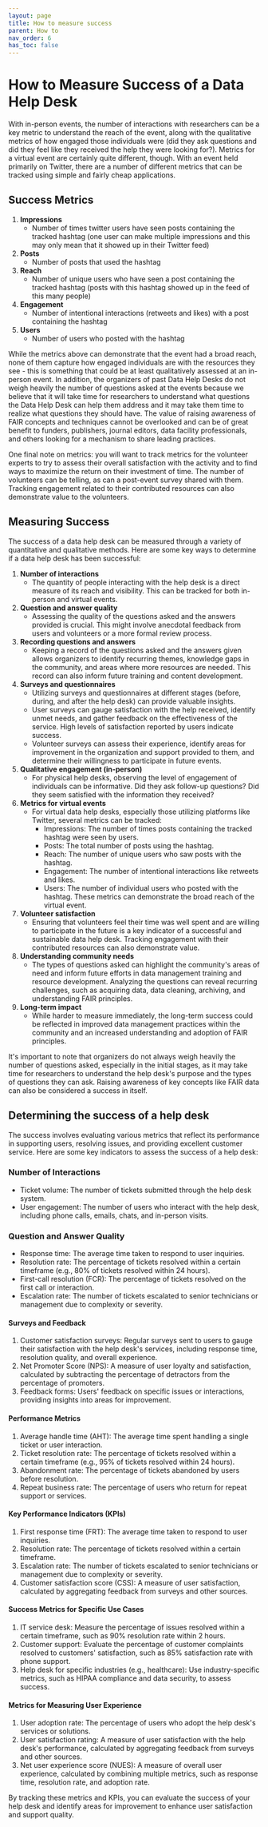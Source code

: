 ```yaml
---
layout: page
title: How to measure success
parent: How to
nav_order: 6
has_toc: false
---
```


# How to Measure Success of a Data Help Desk

With in-person events, the number of interactions with researchers can be a key
metric to understand the reach of the event, along with the qualitative metrics
of how engaged those individuals were (did they ask questions and did they feel
like they received the help they were looking for?). Metrics for a virtual event
are certainly quite different, though. With an event held primarily on Twitter,
there are a number of different metrics that can be tracked using simple and
fairly cheap applications.

## Success Metrics

<!-- prettier-ignore -->
1. **Impressions**
    - Number of times twitter users have seen posts containing the tracked
      hashtag (one user can make multiple impressions and this may only mean
      that it showed up in their Twitter feed)
1. **Posts**
    - Number of posts that used the hashtag
1. **Reach**
    - Number of unique users who have seen a post containing the tracked hashtag
      (posts with this hashtag showed up in the feed of this many people)
1. **Engagement**
    - Number of intentional interactions (retweets and likes) with a post
      containing the hashtag
1. **Users**
    - Number of users who posted with the hashtag

While the metrics above can demonstrate that the event had a broad reach, none
of them capture how engaged individuals are with the resources they see - this
is something that could be at least qualitatively assessed at an in-person
event. In addition, the organizers of past Data Help Desks do not weigh heavily
the number of questions asked at the events because we believe that it will take
time for researchers to understand what questions the Data Help Desk can help
them address and it may take them time to realize what questions they should
have. The value of raising awareness of FAIR concepts and techniques cannot be
overlooked and can be of great benefit to funders, publishers, journal editors,
data facility professionals, and others looking for a mechanism to share leading
practices.

One final note on metrics: you will want to track metrics for the volunteer
experts to try to assess their overall satisfaction with the activity and to
find ways to maximize the return on their investment of time. The number of
volunteers can be telling, as can a post-event survey shared with them. Tracking
engagement related to their contributed resources can also demonstrate value to
the volunteers.

## Measuring Success

The success of a data help desk can be measured through a variety of
quantitative and qualitative methods. Here are some key ways to determine if a
data help desk has been successful:

<!-- prettier-ignore -->
1. **Number of interactions**
    - The quantity of people interacting with the help
    desk is a direct measure of its reach and visibility. This can be tracked
    for both in-person and virtual events.
1. **Question and answer quality**
    - Assessing the quality of the questions asked
    and the answers provided is crucial. This might involve anecdotal feedback
    from users and volunteers or a more formal review process.
1. **Recording questions and answers**
    - Keeping a record of the questions asked and
    the answers given allows organizers to identify recurring themes, knowledge
    gaps in the community, and areas where more resources are needed. This
    record can also inform future training and content development.
1. **Surveys and questionnaires**
    - Utilizing surveys and questionnaires at
    different stages (before, during, and after the help desk) can provide
    valuable insights.
    -   User surveys can gauge satisfaction with the help received, identify
        unmet needs, and gather feedback on the effectiveness of the service.
        High levels of satisfaction reported by users indicate success.
    -   Volunteer surveys can assess their experience, identify areas for
        improvement in the organization and support provided to them, and
        determine their willingness to participate in future events.
1. **Qualitative engagement (in-person)**
    - For physical help desks, observing the
    level of engagement of individuals can be informative. Did they ask
    follow-up questions? Did they seem satisfied with the information they
    received?
1. **Metrics for virtual events**
    - For virtual data help desks, especially those
    utilizing platforms like Twitter, several metrics can be tracked:
        -   Impressions: The number of times posts containing the tracked hashtag
            were seen by users.
        -   Posts: The total number of posts using the hashtag.
        -   Reach: The number of unique users who saw posts with the hashtag.
        -   Engagement: The number of intentional interactions like retweets and
            likes.
        -   Users: The number of individual users who posted with the hashtag. These
            metrics can demonstrate the broad reach of the virtual event.
1. **Volunteer satisfaction**
    - Ensuring that volunteers feel their time was well
    spent and are willing to participate in the future is a key indicator of a
    successful and sustainable data help desk. Tracking engagement with their
    contributed resources can also demonstrate value.
1. **Understanding community needs**
    - The types of questions asked can highlight
    the community's areas of need and inform future efforts in data management
    training and resource development. Analyzing the questions can reveal
    recurring challenges, such as acquiring data, data cleaning, archiving, and
    understanding FAIR principles.
1. **Long-term impact**
    - While harder to measure immediately, the long-term success
    could be reflected in improved data management practices within the
    community and an increased understanding and adoption of FAIR principles.

It's important to note that organizers do not always weigh heavily the number of
questions asked, especially in the initial stages, as it may take time for
researchers to understand the help desk's purpose and the types of questions
they can ask. Raising awareness of key concepts like FAIR data can also be
considered a success in itself.

## Determining the success of a help desk

The success involves evaluating various metrics that reflect its performance in
supporting users, resolving issues, and providing excellent customer service.
Here are some key indicators to assess the success of a help desk:

### Number of Interactions

-   Ticket volume: The number of tickets submitted through the help desk system.
-   User engagement: The number of users who interact with the help desk,
    including phone calls, emails, chats, and in-person visits.

### Question and Answer Quality

-   Response time: The average time taken to respond to user inquiries.
-   Resolution rate: The percentage of tickets resolved within a certain
    timeframe (e.g., 80% of tickets resolved within 24 hours).
-   First-call resolution (FCR): The percentage of tickets resolved on the first
    call or interaction.
-   Escalation rate: The number of tickets escalated to senior technicians or
    management due to complexity or severity.

#### Surveys and Feedback

<!-- prettier-ignore -->
1. Customer satisfaction surveys: Regular surveys sent to users to gauge
   their satisfaction with the help desk's services, including response time,
   resolution quality, and overall experience.
2. Net Promoter Score (NPS): A measure of user loyalty and satisfaction,
   calculated by subtracting the percentage of detractors from the percentage of
   promoters.
3. Feedback forms: Users' feedback on specific issues or interactions,
   providing insights into areas for improvement.

#### Performance Metrics

1. Average handle time (AHT): The average time spent handling a single ticket or
   user interaction.
2. Ticket resolution rate: The percentage of tickets resolved within a certain
   timeframe (e.g., 95% of tickets resolved within 24 hours).
3. Abandonment rate: The percentage of tickets abandoned by users before
   resolution.
4. Repeat business rate: The percentage of users who return for repeat support
   or services.

#### Key Performance Indicators (KPIs)

1. First response time (FRT): The average time taken to respond to user
   inquiries.
2. Resolution rate: The percentage of tickets resolved within a certain
   timeframe.
3. Escalation rate: The number of tickets escalated to senior technicians or
   management due to complexity or severity.
4. Customer satisfaction score (CSS): A measure of user satisfaction, calculated
   by aggregating feedback from surveys and other sources.

#### Success Metrics for Specific Use Cases

1. IT service desk: Measure the percentage of issues resolved within a certain
   timeframe, such as 90% resolution rate within 2 hours.
2. Customer support: Evaluate the percentage of customer complaints resolved to
   customers' satisfaction, such as 85% satisfaction rate with phone support.
3. Help desk for specific industries (e.g., healthcare): Use industry-specific
   metrics, such as HIPAA compliance and data security, to assess success.

#### Metrics for Measuring User Experience

1. User adoption rate: The percentage of users who adopt the help desk's
   services or solutions.
2. User satisfaction rating: A measure of user satisfaction with the help desk's
   performance, calculated by aggregating feedback from surveys and other
   sources.
3. Net user experience score (NUES): A measure of overall user experience,
   calculated by combining multiple metrics, such as response time, resolution
   rate, and adoption rate.

By tracking these metrics and KPIs, you can evaluate the success of your help
desk and identify areas for improvement to enhance user satisfaction and support
quality.
